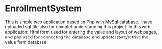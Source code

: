 # EnrollmentSystem
This is simple web application based on Php with MySql database.
I have uploaded sql file also for complet understanding this project.
In this web application: Html form used for entering the value and layout of web pages, and php used for connecting the database and update/store/retrive the value form database
